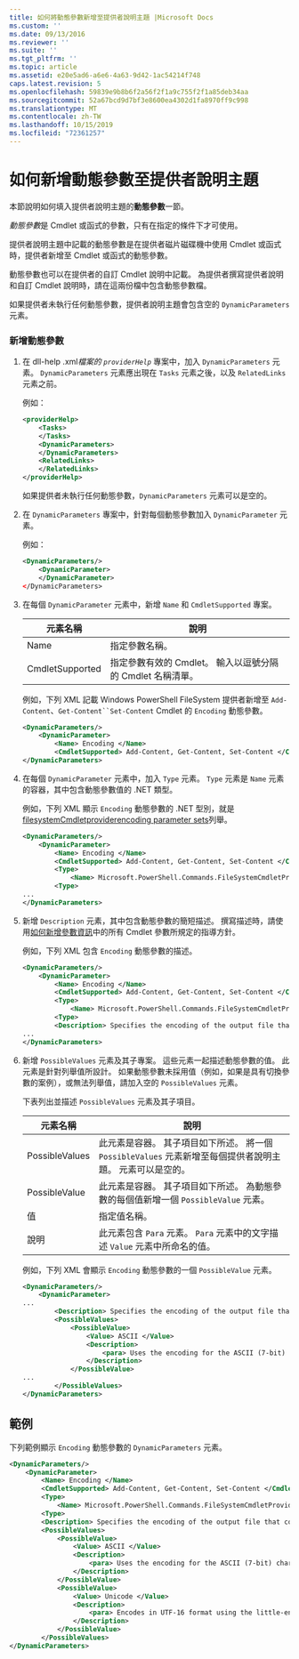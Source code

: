```yaml
---
title: 如何將動態參數新增至提供者說明主題 |Microsoft Docs
ms.custom: ''
ms.date: 09/13/2016
ms.reviewer: ''
ms.suite: ''
ms.tgt_pltfrm: ''
ms.topic: article
ms.assetid: e20e5ad6-a6e6-4a63-9d42-1ac54214f748
caps.latest.revision: 5
ms.openlocfilehash: 59839e9b8b6f2a56f2f1a9c755f2f1a85deb34aa
ms.sourcegitcommit: 52a67bcd9d7bf3e8600ea4302d1fa8970ff9c998
ms.translationtype: MT
ms.contentlocale: zh-TW
ms.lasthandoff: 10/15/2019
ms.locfileid: "72361257"
---
```

# <a name="how-to-add-dynamic-parameters-to-a-provider-help-topic"></a>如何新增動態參數至提供者說明主題

本節說明如何填入提供者說明主題的**動態參數**一節。

*動態參數*是 Cmdlet 或函式的參數，只有在指定的條件下才可使用。

提供者說明主題中記載的動態參數是在提供者磁片磁碟機中使用 Cmdlet 或函式時，提供者新增至 Cmdlet 或函式的動態參數。

動態參數也可以在提供者的自訂 Cmdlet 說明中記載。 為提供者撰寫提供者說明和自訂 Cmdlet 說明時，請在這兩份檔中包含動態參數檔。

如果提供者未執行任何動態參數，提供者說明主題會包含空的 `DynamicParameters` 元素。

### <a name="to-add-dynamic-parameters"></a>新增動態參數

1. 在 dll-help .xml*檔案的 `providerHelp`* 專案中，加入 `DynamicParameters` 元素。 `DynamicParameters` 元素應出現在 `Tasks` 元素之後，以及 `RelatedLinks` 元素之前。

   例如：

    ```xml
    <providerHelp>
        <Tasks>
        </Tasks>
        <DynamicParameters>
        </DynamicParameters>
        <RelatedLinks>
        </RelatedLinks>
    </providerHelp>
    ```

   如果提供者未執行任何動態參數，`DynamicParameters` 元素可以是空的。

2. 在 `DynamicParameters` 專案中，針對每個動態參數加入 `DynamicParameter` 元素。

   例如：

    ```xml
    <DynamicParameters/>
        <DynamicParameter>
        </DynamicParameter>
    </DynamicParameters>
    ```

3. 在每個 `DynamicParameter` 元素中，新增 `Name` 和 `CmdletSupported` 專案。

   |元素名稱|說明|
   |------------------|-----------------|
   |Name|指定參數名稱。|
   |CmdletSupported|指定參數有效的 Cmdlet。 輸入以逗號分隔的 Cmdlet 名稱清單。|

   例如，下列 XML 記載 Windows PowerShell FileSystem 提供者新增至 `Add-Content`、`Get-Content``Set-Content` Cmdlet 的 `Encoding` 動態參數。

    ```xml
    <DynamicParameters/>
        <DynamicParameter>
            <Name> Encoding </Name>
            <CmdletSupported> Add-Content, Get-Content, Set-Content </CmdletSupported>
    </DynamicParameters>

    ```

4. 在每個 `DynamicParameter` 元素中，加入 `Type` 元素。 `Type` 元素是 `Name` 元素的容器，其中包含動態參數值的 .NET 類型。

   例如，下列 XML 顯示 `Encoding` 動態參數的 .NET 型別，就是[filesystemCmdletproviderencoding parameter sets](/dotnet/api/microsoft.powershell.commands.filesystemcmdletproviderencoding)列舉。

    ```xml
    <DynamicParameters/>
        <DynamicParameter>
            <Name> Encoding </Name>
            <CmdletSupported> Add-Content, Get-Content, Set-Content </CmdletSupported>
            <Type>
                <Name> Microsoft.PowerShell.Commands.FileSystemCmdletProviderEncoding </Name>
            <Type>
    ...
    </DynamicParameters>
    ```

5. 新增 `Description` 元素，其中包含動態參數的簡短描述。 撰寫描述時，請使用[如何新增參數資訊](./how-to-add-parameter-information.md)中的所有 Cmdlet 參數所規定的指導方針。

   例如，下列 XML 包含 `Encoding` 動態參數的描述。

    ```xml
    <DynamicParameters/>
        <DynamicParameter>
            <Name> Encoding </Name>
            <CmdletSupported> Add-Content, Get-Content, Set-Content </CmdletSupported>
            <Type>
                <Name> Microsoft.PowerShell.Commands.FileSystemCmdletProviderEncoding </Name>
            <Type>
            <Description> Specifies the encoding of the output file that contains the content. </Description>
    ...
    </DynamicParameters>
    ```

6. 新增 `PossibleValues` 元素及其子專案。 這些元素一起描述動態參數的值。 此元素是針對列舉值所設計。 如果動態參數未採用值（例如，如果是具有切換參數的案例），或無法列舉值，請加入空的 `PossibleValues` 元素。

   下表列出並描述 `PossibleValues` 元素及其子項目。

   |元素名稱|說明|
   |------------------|-----------------|
   |PossibleValues|此元素是容器。 其子項目如下所述。 將一個 `PossibleValues` 元素新增至每個提供者說明主題。 元素可以是空的。|
   |PossibleValue|此元素是容器。 其子項目如下所述。 為動態參數的每個值新增一個 `PossibleValue` 元素。|
   |值|指定值名稱。|
   |說明|此元素包含 `Para` 元素。 `Para` 元素中的文字描述 `Value` 元素中所命名的值。|

   例如，下列 XML 會顯示 `Encoding` 動態參數的一個 `PossibleValue` 元素。

    ```xml
    <DynamicParameters/>
        <DynamicParameter>
    ...
            <Description> Specifies the encoding of the output file that contains the content. </Description>
            <PossibleValues>
                <PossibleValue>
                    <Value> ASCII </Value>
                    <Description>
                        <para> Uses the encoding for the ASCII (7-bit) character set. </para>
                    </Description>
                </PossibleValue>
    ...
            </PossibleValues>
    </DynamicParameters>
    ```

## <a name="example"></a>範例

下列範例顯示 `Encoding` 動態參數的 `DynamicParameters` 元素。

```xml
<DynamicParameters/>
    <DynamicParameter>
        <Name> Encoding </Name>
        <CmdletSupported> Add-Content, Get-Content, Set-Content </CmdletSupported>
        <Type>
            <Name> Microsoft.PowerShell.Commands.FileSystemCmdletProviderEncoding </Name>
        <Type>
        <Description> Specifies the encoding of the output file that contains the content. </Description>
        <PossibleValues>
            <PossibleValue>
                <Value> ASCII </Value>
                <Description>
                    <para> Uses the encoding for the ASCII (7-bit) character set. </para>
                </Description>
            </PossibleValue>
            <PossibleValue>
                <Value> Unicode </Value>
                <Description>
                    <para> Encodes in UTF-16 format using the little-endian byte order. </para>
                </Description>
            </PossibleValue>
        </PossibleValues>
</DynamicParameters>
```